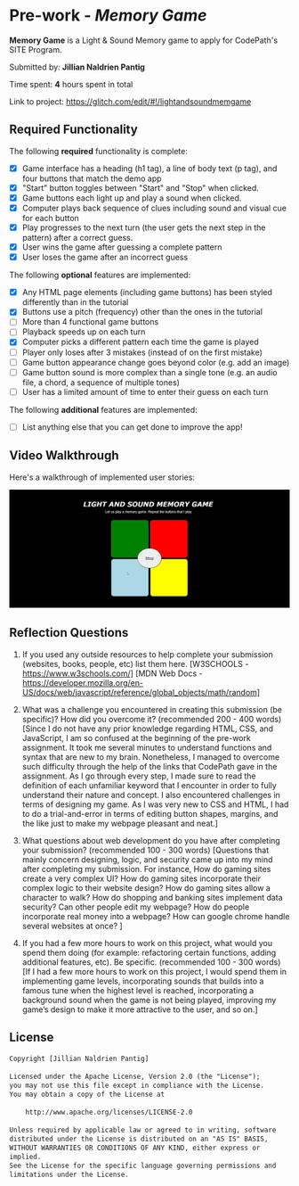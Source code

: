 # Pre-work - *Memory Game*

**Memory Game** is a Light & Sound Memory game to apply for CodePath's SITE Program. 

Submitted by: **Jillian Naldrien Pantig**

Time spent: **4** hours spent in total

Link to project: https://glitch.com/edit/#!/lightandsoundmemgame

## Required Functionality

The following **required** functionality is complete:

* [x] Game interface has a heading (h1 tag), a line of body text (p tag), and four buttons that match the demo app
* [x] "Start" button toggles between "Start" and "Stop" when clicked. 
* [x] Game buttons each light up and play a sound when clicked. 
* [x] Computer plays back sequence of clues including sound and visual cue for each button
* [x] Play progresses to the next turn (the user gets the next step in the pattern) after a correct guess. 
* [x] User wins the game after guessing a complete pattern
* [x] User loses the game after an incorrect guess

The following **optional** features are implemented:

* [x] Any HTML page elements (including game buttons) has been styled differently than in the tutorial
* [x] Buttons use a pitch (frequency) other than the ones in the tutorial
* [ ] More than 4 functional game buttons
* [ ] Playback speeds up on each turn
* [x] Computer picks a different pattern each time the game is played
* [ ] Player only loses after 3 mistakes (instead of on the first mistake)
* [ ] Game button appearance change goes beyond color (e.g. add an image)
* [ ] Game button sound is more complex than a single tone (e.g. an audio file, a chord, a sequence of multiple tones)
* [ ] User has a limited amount of time to enter their guess on each turn

The following **additional** features are implemented:

- [ ] List anything else that you can get done to improve the app!

## Video Walkthrough

Here's a walkthrough of implemented user stories:

<img src="lightandsoundgame_walkthrough.gif" width=600><br>


## Reflection Questions
1. If you used any outside resources to help complete your submission (websites, books, people, etc) list them here. 
[W3SCHOOLS - https://www.w3schools.com/]
[MDN Web Docs - https://developer.mozilla.org/en-US/docs/web/javascript/reference/global_objects/math/random]

2. What was a challenge you encountered in creating this submission (be specific)? How did you overcome it? (recommended 200 - 400 words) 
[Since I do not have any prior knowledge regarding HTML, CSS, and JavaScript, I am so confused at the beginning of the pre-work assignment. 
It took me several minutes to understand functions and syntax that are new to my brain. Nonetheless, I managed to overcome such difficulty 
through the help of the links that CodePath gave in the assignment. As I go through every step, I made sure to read the definition of each 
unfamiliar keyword that I encounter in order to fully understand their nature and concept. I also encountered challenges in terms of designing 
my game. As I was very new to CSS and HTML, I had to do a trial-and-error in terms of editing button shapes, margins, and the like just to make
my webpage pleasant and neat.]

3. What questions about web development do you have after completing your submission? (recommended 100 - 300 words) 
[Questions that mainly concern designing, logic, and security came up into my mind after completing my submission. For instance, 
How do gaming sites create a very complex UI?
How do gaming sites incorporate their complex logic to their website design?
How do gaming sites allow a character to walk?
How do shopping and banking sites implement data security?
Can other people edit my webpage?
How do people incorporate real money into a webpage?
How can google chrome handle several websites at once?
]

4. If you had a few more hours to work on this project, what would you spend them doing (for example: refactoring certain functions, adding additional features, etc). Be specific. (recommended 100 - 300 words) 
[If I had a few more hours to work on this project, I would spend them in implementing game levels, incorporating sounds that builds into a famous tune when the highest level is reached, incorporating a background 
sound when the game is not being played, improving my game’s design to make it more attractive to the user, and so on.]



## License

    Copyright [Jillian Naldrien Pantig]

    Licensed under the Apache License, Version 2.0 (the "License");
    you may not use this file except in compliance with the License.
    You may obtain a copy of the License at

        http://www.apache.org/licenses/LICENSE-2.0

    Unless required by applicable law or agreed to in writing, software
    distributed under the License is distributed on an "AS IS" BASIS,
    WITHOUT WARRANTIES OR CONDITIONS OF ANY KIND, either express or implied.
    See the License for the specific language governing permissions and
    limitations under the License.
